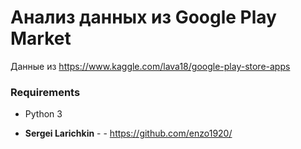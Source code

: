 # Анализ данных из Google Play Market
Данные из https://www.kaggle.com/lava18/google-play-store-apps


### Requirements
- Python 3




* **Sergei Larichkin** - - https://github.com/enzo1920/


